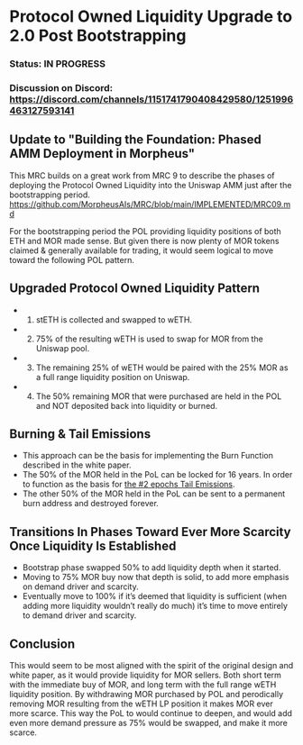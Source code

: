 # Protocol Owned Liquidity Upgrade to 2.0 Post Bootstrapping

### Status: IN PROGRESS 

### Discussion on Discord: https://discord.com/channels/1151741790408429580/1251996463127593141

## Update to "Building the Foundation: Phased AMM Deployment in Morpheus"
This MRC builds on a great work from MRC 9 to describe the phases of deploying the Protocol Owned Liquidity into the Uniswap AMM just after the bootstrapping period. 
https://github.com/MorpheusAIs/MRC/blob/main/IMPLEMENTED/MRC09.md

For the bootstrapping period the POL providing liquidity positions of both ETH and MOR made sense. 
But given there is now plenty of MOR tokens claimed & generally available for trading, it would seem logical to move toward the following POL pattern.

## Upgraded Protocol Owned Liquidity Pattern
- 1. stETH is collected and swapped to wETH.
- 2. 75% of the resulting wETH is used to swap for MOR from the Uniswap pool.
- 3. The remaining 25% of wETH would be paired with the 25% MOR as a full range liquidity position on Uniswap.
- 4. The 50% remaining MOR that were purchased are held in the POL and NOT deposited back into liquidity or burned. 

## Burning & Tail Emissions
- This approach can be the basis for implementing the Burn Function described in the white paper.
- The 50% of the MOR held in the PoL can be locked for 16 years. In order to function as the basis for [the #2 epochs Tail Emissions](https://github.com/MorpheusAIs/Docs/blob/main/!KEYDOCS%20README%20FIRST!/WhitePaper.md#tail-emissions-of-mor).
- The other 50% of the MOR held in the PoL can be sent to a permanent burn address and destroyed forever.

## Transitions In Phases Toward Ever More Scarcity Once Liquidity Is Established
- Bootstrap phase swapped 50% to add liquidity depth when it started.
- Moving to 75% MOR buy now that depth is solid, to add more emphasis on demand driver and scarcity.
- Eventually move to 100%  if it’s deemed that liquidity is sufficient (when adding more liquidity wouldn’t really do much) it’s time to move entirely to demand driver and scarcity. 

## Conclusion
This would seem to be most aligned with the spirit of the original design and white paper, as it would provide liquidity for MOR sellers. 
Both short term with the immediate buy of MOR, and long term with the full range wETH liquidity position. 
By withdrawing MOR purchased by POL and perodically removing MOR resulting from the wETH LP position it makes MOR ever more scarce.
This way the PoL to would continue to deepen, and would add even more demand pressure as 75% would be swapped, and make it more scarce.
